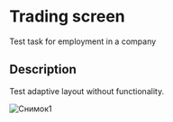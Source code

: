 # Trading screen

Test task for employment in a company

## Description

Test adaptive layout without functionality. 



![Снимок1](https://user-images.githubusercontent.com/116317644/230592355-5c4e6dcf-18f6-4939-9bae-498146cc4428.PNG)
